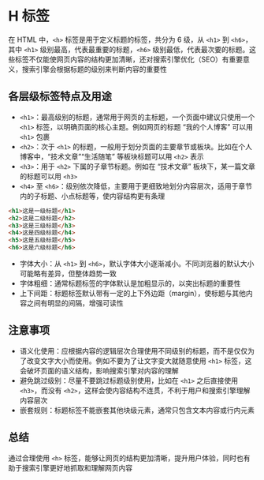 # H 标签

在 HTML 中，`<h>` 标签是用于定义标题的标签，共分为 6 级，从 `<h1>` 到 `<h6>`，其中 `<h1>` 级别最高，代表最重要的标题，`<h6>` 级别最低，代表最次要的标题。这些标签不仅能使网页内容的结构更加清晰，还对搜索引擎优化（SEO）有重要意义，搜索引擎会根据标题的级别来判断内容的重要性

## 各层级标签特点及用途

- `<h1>`：最高级别的标题，通常用于网页的主标题，一个页面中建议只使用一个 `<h1>` 标签，以明确页面的核心主题。例如网页的标题 “我的个人博客” 可以用 `<h1>` 包裹
- `<h2>`：次于 `<h1>` 的标题，一般用于划分页面的主要章节或板块。比如在个人博客中，“技术文章”“生活随笔” 等板块标题可以用 `<h2>` 表示
- `<h3>`：用于 `<h2>` 下属的子章节标题。例如在 “技术文章” 板块下，某一篇文章的标题可以用 `<h3>`
- `<h4>` 至 `<h6>`：级别依次降低，主要用于更细致地划分内容层次，适用于章节内的子标题、小点标题等，使内容结构更有条理

```html
<h1>这是一级标题</h1>
<h2>这是二级标题</h2>
<h3>这是三级标题</h3>
<h4>这是四级标题</h4>
<h5>这是五级标题</h5>
<h6>这是六级标题</h6>
```

- 字体大小：从 `<h1>` 到 `<h6>`，默认字体大小逐渐减小。不同浏览器的默认大小可能略有差异，但整体趋势一致
- 字体粗细：通常标题标签的字体默认是加粗显示的，以突出标题的重要性
- 上下间距：标题标签默认带有一定的上下外边距（margin），使标题与其他内容之间有明显的间隔，增强可读性

## 注意事项

- 语义化使用：应根据内容的逻辑层次合理使用不同级别的标题，而不是仅仅为了改变文字大小而使用。例如不要为了让文字变大就随意使用 `<h1>` 标签，这会破坏页面的语义结构，影响搜索引擎对内容的理解
- 避免跳过级别：尽量不要跳过标题级别使用，比如在 `<h1>` 之后直接使用 `<h3>`，而没有 `<h2>`，这样会使内容结构不连贯，不利于用户和搜索引擎理解内容层次
- 嵌套规则：标题标签不能嵌套其他块级元素，通常只包含文本内容或行内元素

## 总结

通过合理使用 `<h>` 标签，能够让网页的结构更加清晰，提升用户体验，同时也有助于搜索引擎更好地抓取和理解网页内容
